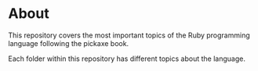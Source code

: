 # About
This repository covers the most important topics of the Ruby programming language following the pickaxe book.

Each folder within this repository has different topics about the language.